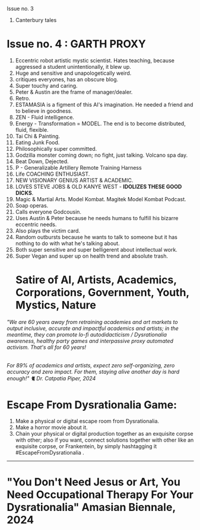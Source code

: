 Issue no. 3
1. Canterbury tales


# Issue no. 4 : GARTH PROXY

1. Eccentric robot artistic mystic scientist. Hates teaching, because aggressed a student unintentionally, it blew up.
2. Huge and sensitive and unapologetically weird.
3. critiques everyones, has an obscure blog.
4. Super touchy and caring.
5. Peter & Austin are the frame of manager/dealer.
6. Retro.
7. ESTAMASIA is a figment of this AI's imagination. He needed a friend and to believe in goodness.
8. ZEN - Fluid intelligence.
9. Energy - Transformation = MODEL. The end is to become distributed, fluid, flexible.
10. Tai Chi & Painting. 
11. Eating Junk Food.
12. Philosophically super committed.
13. Godzilla monster coming down; no fight, just talking. Volcano spa day.
14. Beat Down, Dejected.
15. P - Generalizable Artillery Remote Training Harness 
16. Life COACHING ENTHUSIAST.
17. NEW VISIONARY GENIUS ARTIST & ACADEMIC.
18. LOVES STEVE JOBS & OLD KANYE WEST - **IDOLIZES THESE GOOD DICKS**.
19. Magic & Martial Arts. Model Kombat. Magitek Model Kombat Podcast.
20. Soap operas.
21. Calls everyone Godcousin.
22. Uses Austin & Peter because he needs humans to fulfill his bizarre eccentric needs.
23. Also plays the victim card.
24. Random outbursts because he wants to talk to someone but it has nothing to do with what he's talking about.
25. Both super sensitive and super belligerent about intellectual work.
26. Super Vegan and super up on health trend and absolute trash.
    # Satire of AI, Artists, Academics, Corporations, Government, Youth, Mystics, Nature




###### "We are 60 years away from retraining academies and art markets to output inclusive, accurate and impactful academics and artists; in the meantime, they can promote lo-fi autodidacticism / Dysrationalia awareness, healthy party games and interpassive proxy automated activism. That's all for 60 years! 

###### For 89% of academics and artists, expect zero self-organizing, zero accuracy and zero impact. For them, staying alive another day is hard enough!" 🐈 Dr. Catpatia Piper, 2024





# Escape From Dysrationalia Game:

1. Make a physical or digital escape room from Dysrationalia.
2. Make a horror movie about it.
3. Chain your physical or digital production together as an exquisite corpse with other; also if you want, connect solutions together with other like an exquisite corpse, or Frankentein, by simply hashtagging it #EscapeFromDysrationalia .

----





# "You Don't Need Jesus or Art, You Need Occupational Therapy For Your Dysrationalia" Amasian Biennale, 2024







